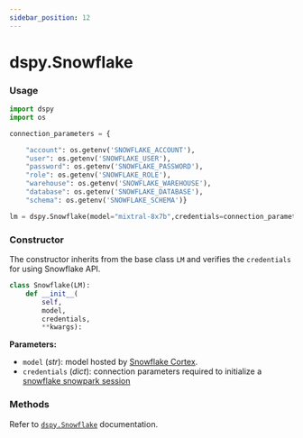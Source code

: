 ```yaml
---
sidebar_position: 12
---
```


# dspy.Snowflake

### Usage

```python
import dspy
import os

connection_parameters = {

    "account": os.getenv('SNOWFLAKE_ACCOUNT'),
    "user": os.getenv('SNOWFLAKE_USER'),
    "password": os.getenv('SNOWFLAKE_PASSWORD'),
    "role": os.getenv('SNOWFLAKE_ROLE'),
    "warehouse": os.getenv('SNOWFLAKE_WAREHOUSE'),
    "database": os.getenv('SNOWFLAKE_DATABASE'),
    "schema": os.getenv('SNOWFLAKE_SCHEMA')}

lm = dspy.Snowflake(model="mixtral-8x7b",credentials=connection_parameters)
```

### Constructor

The constructor inherits from the base class `LM` and verifies the `credentials` for using Snowflake API.

```python
class Snowflake(LM):
    def __init__(
        self, 
        model,
        credentials,
        **kwargs):
```

**Parameters:**
- `model` (_str_): model hosted by [Snowflake Cortex](https://docs.snowflake.com/en/user-guide/snowflake-cortex/llm-functions#availability).
- `credentials`  (_dict_): connection parameters required to initialize a [snowflake snowpark session](https://docs.snowflake.com/en/developer-guide/snowpark/reference/python/latest/api/snowflake.snowpark.Session)

### Methods

Refer to [`dspy.Snowflake`](https://dspy-docs.vercel.app/api/language_model_clients/Snowflake) documentation.
